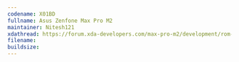 ```yaml
---
codename: X01BD
fullname: Asus Zenfone Max Pro M2
maintainer: Nitesh121
xdathread: https://forum.xda-developers.com/max-pro-m2/development/rom-bootleggersrom-4-0-stable-x01bd-t3912415/post79144779#post79144779
filename:
buildsize: 
---
```

